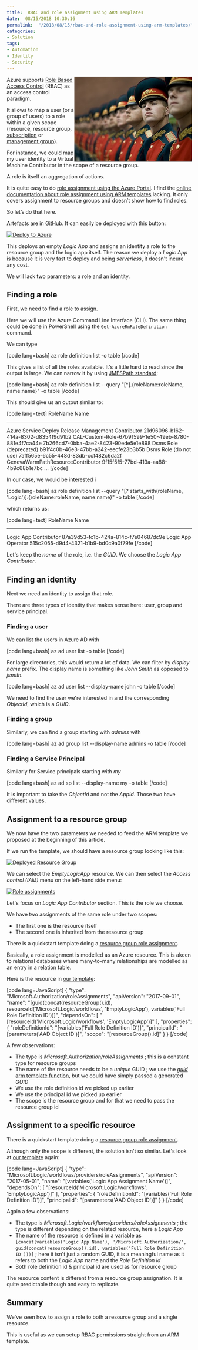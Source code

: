 ```yaml
---
title:  RBAC and role assignment using ARM Templates
date:  08/15/2018 10:30:16
permalink:  "/2018/08/15/rbac-and-role-assignment-using-arm-templates/"
categories:
- Solution
tags:
- Automation
- Identity
- Security
---
```

<a href="assets/2018/8/rbac-and-role-assignment-using-arm-templates/adult-army-competition-73869.jpg"><img style="float:right;" title="adult-army-competition-73869" src="assets/2018/8/rbac-and-role-assignment-using-arm-templates/adult-army-competition-73869_thumb.jpg" alt="Roles" width="320" height="231" /></a>
Azure supports <a href="https://docs.microsoft.com/en-us/azure/role-based-access-control/overview">Role Based Access Control</a> (RBAC) as an access control paradigm.

It allows to map a user (or a group of users) to a role within a given scope (resource, resource group, <a href="https://docs.microsoft.com/en-us/azure/architecture/cloud-adoption-guide/subscription-governance">subscription</a> or <a href="https://docs.microsoft.com/en-us/azure/azure-resource-manager/management-groups-overview">management group</a>).

For instance, we could map my user identity to a Virtual Machine Contributor in the scope of a resource group.

A role is itself an aggregation of actions.

It is quite easy to do <a href="https://docs.microsoft.com/en-us/azure/role-based-access-control/role-assignments-portal">role assignment using the Azure Portal</a>.  I find the <a href="https://docs.microsoft.com/en-us/azure/role-based-access-control/role-assignments-template">online documentation about role assignment using ARM templates</a> lacking.  It only covers assignment to resource groups and doesn’t show how to find roles.

So let’s do that here.

Artefacts are in <a href="https://github.com/vplauzon/arm/tree/master/rbac">GitHub</a>.  It can easily be deployed with this button:

<a href="https://portal.azure.com/#create/Microsoft.Template/uri/https%3A%2F%2Fraw.githubusercontent.com%2Fvplauzon%2Farm%2Fmaster%2Frbac%2Frbac.json"><img src="http://azuredeploy.net/deploybutton.png" alt="Deploy to Azure" /></a>

This deploys an empty <em>Logic App</em> and assigns an identity a role to the resource group and the logic app itself.  The reason we deploy a <em>Logic App</em> is because it is very fast to deploy and being <em>serverless</em>, it doesn't incure any cost.

We will lack two parameters:  a role and an identity.

<h2>Finding a role</h2>

First, we need to find a role to assign.

Here we will use the Azure Command Line Interface (CLI).  The same thing could be done in PowerShell using the <code>Get-AzureRmRoleDefinition</code> command.

We can type

[code lang=bash]
az role definition list -o table
[/code]

This gives a list of all the roles available.  It's a little hard to read since the output is large.  We can narrow it by using <a href="http://jmespath.org/">JMESPath standard</a>:

[code lang=bash]
az role definition list --query &quot;[*].{roleName:roleName, name:name}&quot; -o table
[/code]

This should give us an output similar to:

[code lang=text]
RoleName                                              Name
----------------------------------------------------  ------------------------------------
Azure Service Deploy Release Management Contributor   21d96096-b162-414a-8302-d8354f9d91b2
CAL-Custom-Role-67b91599-1e50-49eb-8780-881e4f7ca44e  7b266cd7-0bba-4ae2-8423-90ede5e1e898
Dsms Role (deprecated)                                b91f4c0b-46e3-47bb-a242-eecfe23b3b5b
Dsms Role (do not use)                                7aff565e-6c55-448d-83db-ccf482c6da2f
GenevaWarmPathResourceContributor                     9f15f5f5-77bd-413a-aa88-4b9c68b1e7bc
...
[/code]

In our case, we would be interested i

[code lang=bash]
az role definition list --query &quot;[? starts_with(roleName, &#039;Logic&#039;)].{roleName:roleName, name:name}&quot; -o table
[/code]

which returns us:

[code lang=text]
RoleName               Name
---------------------  ------------------------------------
Logic App Contributor  87a39d53-fc1b-424a-814c-f7e04687dc9e
Logic App Operator     515c2055-d9d4-4321-b1b9-bd0c9a0f79fe
[/code]

Let's keep the <em>name</em> of the role, i.e. the <em>GUID</em>.  We choose the <em>Logic App Contributor</em>.

<h2>Finding an identity</h2>

Next we need an identity to assign that role.

There are three types of identity that makes sense here:  user, group and service principal.

<h3>Finding a user</h3>

We can list the users in Azure AD with

[code lang=bash]
az ad user list -o table
[/code]

For large directories, this would return a lot of data.  We can filter by <em>display name</em> prefix.  The display name is something like <em>John Smith</em> as opposed to <em>jsmith</em>.

[code lang=bash]
az ad user list --display-name john -o table
[/code]

We need to find the user we're interested in and the corresponding <em>ObjectId</em>, which is a <em>GUID</em>.

<h3>Finding a group</h3>

Similarly, we can find a group starting with <em>admins</em> with

[code lang=bash]
az ad group list --display-name admins -o table
[/code]

<h3>Finding a Service Principal</h3>

Similarly for Service principals starting with <em>my</em>

[code lang=bash]
az ad sp list --display-name my -o table
[/code]

It is important to take the <em>ObjectId</em> and not the <em>AppId</em>.  Those two have different values.

<h2>Assignment to a resource group</h2>

We now have the two parameters we needed to feed the ARM template we proposed at the beginning of this article.

If we run the template, we should have a resource group looking like this:

<a href="https://vincentlauzon.files.wordpress.com/2018/08/rg.png"><img src="https://vincentlauzon.files.wordpress.com/2018/08/rg.png" alt="Deployed Resource Group" /></a>

We can select the <em>EmptyLogicApp</em> resource.  We can then select the <em>Access control (IAM)</em> menu on the left-hand side menu:

<a href="https://vincentlauzon.files.wordpress.com/2018/08/iam.png"><img src="https://vincentlauzon.files.wordpress.com/2018/08/iam.png" alt="Role assignments" /></a>

Let's focus on <em>Logic App Contributor</em> section.  This is the role we choose.

We have two assignments of the same role under two scopes:

<ul>
<li>The first one is the resource itself</li>
<li>The second one is inherited from the resource group</li>
</ul>

There is a quickstart template doing a <a href="https://azure.microsoft.com/en-ca/resources/templates/101-rbac-builtinrole-resourcegroup/">resource group role assignment</a>.

Basically, a role assignment is modelled as an Azure resource.  This is akeen to relational databases where many-to-many relationships are modelled as an entry in a relation table.

Here is the resource in <a href="https://github.com/vplauzon/arm/blob/master/rbac/rbac.json">our template</a>:

[code lang=JavaScript]
{
    &quot;type&quot;: &quot;Microsoft.Authorization/roleAssignments&quot;,
    &quot;apiVersion&quot;: &quot;2017-09-01&quot;,
    &quot;name&quot;: &quot;[guid(concat(resourceGroup().id), resourceId(&#039;Microsoft.Logic/workflows&#039;, &#039;EmptyLogicApp&#039;), variables(&#039;Full Role Definition ID&#039;))]&quot;,
    &quot;dependsOn&quot;: [
        &quot;[resourceId(&#039;Microsoft.Logic/workflows&#039;, &#039;EmptyLogicApp&#039;)]&quot;
    ],
    &quot;properties&quot;: {
        &quot;roleDefinitionId&quot;: &quot;[variables(&#039;Full Role Definition ID&#039;)]&quot;,
        &quot;principalId&quot;: &quot;[parameters(&#039;AAD Object ID&#039;)]&quot;,
        &quot;scope&quot;: &quot;[resourceGroup().id]&quot;
    }
}
[/code]

A few observations:

<ul>
<li>The type is <em>Microsoft.Authorization/roleAssignments</em> ; this is a constant type for resource groups</li>
<li>The name of the resource needs to be a <em>unique</em> GUID ; we use the <a href="https://docs.microsoft.com/en-us/azure/azure-resource-manager/resource-group-template-functions-string#guid"><em>guid</em> arm template function</a>, but we could have simply passed a generated <em>GUID</em></li>
<li>We use the role definition id we picked up earlier</li>
<li>We use the principal id we picked up earlier</li>
<li>The scope is the resource group and for that we need to pass the resource group id</li>
</ul>

<h2>Assignment to a specific resource</h2>

There is a quickstart template doing a <a href="https://azure.microsoft.com/en-ca/resources/templates/101-rbac-builtinrole-virtualmachine/">resource group role assignment</a>.

Although only the scope is different, the solution isn't so similar.  Let's look at <a href="https://github.com/vplauzon/arm/blob/master/rbac/rbac.json">our template</a> again:

[code lang=JavaScript]
{
    &quot;type&quot;: &quot;Microsoft.Logic/workflows/providers/roleAssignments&quot;,
    &quot;apiVersion&quot;: &quot;2017-05-01&quot;,
    &quot;name&quot;: &quot;[variables(&#039;Logic App Assignment Name&#039;)]&quot;,
    &quot;dependsOn&quot;: [
        &quot;[resourceId(&#039;Microsoft.Logic/workflows&#039;, &#039;EmptyLogicApp&#039;)]&quot;
    ],
    &quot;properties&quot;: {
        &quot;roleDefinitionId&quot;: &quot;[variables(&#039;Full Role Definition ID&#039;)]&quot;,
        &quot;principalId&quot;: &quot;[parameters(&#039;AAD Object ID&#039;)]&quot;
    }
}
[/code]

Again a few observations:

<ul>
<li>The type is <em>Microsoft.Logic/workflows/providers/roleAssignments</em> ; the type is different depending on the related resource, here a <em>Logic App</em></li>
<li>The name of the resource is defined in a variable as <code>[concat(variables('Logic App Name'), '/Microsoft.Authorization/', guid(concat(resourceGroup().id), variables('Full Role Definition ID')))]</code> ; here it isn't just a random GUID, it is a meaningful name as it refers to both the <em>Logic App</em> name and the <em>Role Definition id</em></li>
<li>Both role definition id &amp; principal id are used as for resource group</li>
</ul>

The resource content is different from a resource group assignation.  It is quite predictable though and easy to replicate.

<h2>Summary</h2>

We've seen how to assign a role to both a resource group and a single resource.

This is useful as we can setup RBAC permissions straight from an ARM template.